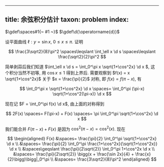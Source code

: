 
---
title: 余弦积分估计
taxon: problem
index: [](./index.md)
---

$\gdef\spaces#1{~ #1 ~}$
$\gdef\d{\operatorname{d}}$

设平面曲线 $\ell: y = \sin x$, $0 \leqslant x \leqslant \pi$. 证明 

$$ \frac{3\sqrt2}{8}\pi^2 \spaces\leqslant \int_\ell x \d s \spaces\leqslant \frac{\sqrt2}{2}\pi^2 $$

简单剥蒜后我们知道 $\int_\ell x \d s = \int_0^\pi x \sqrt{1+\cos^2x} \d x $, 这个积分当然不初等, 用 $\cos x \leqslant 1$ 得到上界后. 需要观察到 $f(x) = x \sqrt{1+\cos^2x}$ 关于 $x = \frac{\pi}{2}$ 对称, 即 $f(x) = f(\pi-x)$, 有

$$ \int_0^\pi x \sqrt{1+\cos^2x} \d x \spaces= \int_0^\pi (\pi-x) \sqrt{1+\cos^2(\pi-x)} \d x $$

现在记 $F = \int_0^\pi f(x) \d x$, 由上面的对称得到 

$$ 2F(x) \spaces= F(\pi-x) + F(x) \spaces= \pi \int_0^\pi \sqrt{1+\cos^2x} \d x $$

我们能合并 $F(\pi-x) + F(x)$ 是因为 $\cos^2(\pi-x) = \cos^2(x)$. 现在

$$
\begin{aligned}
F(x) 
&\spaces= \frac{\pi}{2} \int_0^\pi \sqrt{1+\cos^2x} \d x \\
&\spaces= \frac{\pi}{2} \int_0^\pi \frac{1+\cos^2x}{\sqrt{1+\cos^2x}} \d x \\
&\spaces\geqslant \frac{\pi}{2\sqrt{2}} \int_0^\pi 1+\cos^2x \d x \\
&\spaces= \frac{\pi}{2\sqrt{2}} \bigg(x + \frac{\sin 2x}{4} + \frac{x}{2}\bigg)\bigg|_0^\pi \\
&\spaces= \frac{3\sqrt2}{8}\pi^2
\end{aligned}
$$
